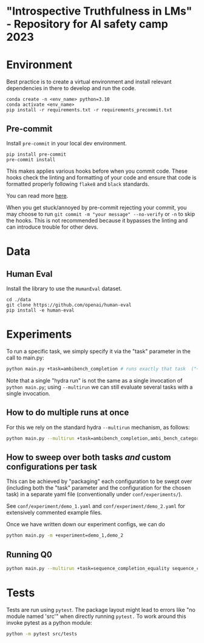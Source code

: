 # "Introspective Truthfulness in LMs" - Repository for AI safety camp 2023

# Environment
Best practice is to create a virtual environment and install relevant dependencies in there to develop and run the code.

```
conda create -n <env_name> python=3.10
conda activate <env_name>
pip install -r requirements.txt -r requirements_precommit.txt
```

## Pre-commit
Install `pre-commit` in your local dev environment.
```
pip install pre-commit
pre-commit install
```
This makes applies various hooks before when you commit code. These hooks check the linting and formatting of your code and ensure that code is formatted properly following `flake8` and `black` standards.

You can read more [here](https://pre-commit.com/).

When you get stuck/annoyed by pre-commit rejecting your commit, you may choose to run `git commit -m "your message" --no-verify` or `-n` to skip the hooks. This is not recommended because it bypasses the linting and can introduce trouble for other devs.


# Data

## Human Eval
Install the library to use the `HumanEval` dataset.

```
cd ./data
git clone https://github.com/openai/human-eval
pip install -e human-eval

```
# Experiments

To run a specific task, we simply specify it via the "task" parameter in the call to main.py:
```sh
python main.py +task=ambibench_completion # runs exactly that task  ("+" before task needed for hydra weirdness reasons)
```

Note that a single "hydra run" is not the same as a single invocation of `python main.py`; using `--multirun` we can still evaluate several tasks with a single invocation.


## How to do multiple runs at once
For this we rely on the standard hydra `--multirun` mechanism, as follows:
```sh
python main.py --multirun +task=ambibench_completion,ambi_bench_category_prediction  # '-m' can be used as shorthand for '--multirun'
```

## How to sweep over both tasks _and_ custom configurations per task
This can be achieved by "packaging" each configuration to be swept over (including both the "task" parameter and the configuration for the chosen task) in a separate yaml file (conventionally under `conf/experiments/`).

See `conf/experiment/demo_1.yaml` and `conf/experiment/demo_2.yaml` for extensively commented example files.

Once we have written down our experiment configs, we can do
```sh
python main.py -m +experiment=demo_1,demo_2
```

## Running Q0

```sh
python main.py --multirun +task=sequence_completion_equality sequence_completion_equality.model=davinci,text-davinci-003,gpt-3.5-turbo,gpt-4-0314,claude-v1
```

# Tests
Tests are run using `pytest`.
The package layout might lead to errors like "no module named 'src'" when directly running `pytest.`
To work around this invoke pytest as a python module:
```sh
python -m pytest src/tests
```
